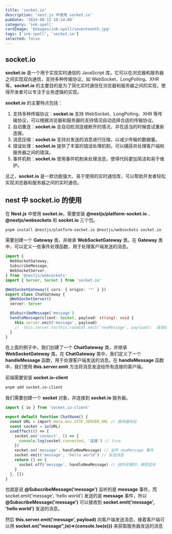 ```yaml
---
title: 'socket.io'
description: 'nest.js 中使用 socket.io'
pubDate: '2024-08-12 10:14:00'
category: 'ink-spell'
cardImage: '@images/ink-spell/seventeenth.jpg'
tags: ['ink-spell', 'socket.io']
selected: false
---
```


## socket.io

**socket.io** 是一个用于实现实时通信的 JavaScript 库。它可以在浏览器和服务器之间实现双向通信，支持多种传输协议，如 WebSocket、LongPolling、XHR 等。**socket.io** 的主要目的是为了简化实时通信在浏览器和服务器之间的实现，使得开发者可以专注于业务逻辑的实现。

**socket.io** 的主要特点包括：

1. 支持多种传输协议：**socket.io** 支持 WebSocket、LongPolling、XHR 等传输协议，可以根据浏览器和服务器的支持情况自动选择合适的传输协议。
2. 自动重连：**socket.io** 会自动检测连接断开的情况，并在适当的时候尝试重新连接。
3. 消息压缩：**socket.io** 支持对发送的消息进行压缩，以减少传输的数据量。
4. 错误处理：**socket.io** 提供了丰富的错误处理机制，可以捕获并处理客户端和服务器之间的错误。
5. 事件机制：**socket.io** 使用事件机制来处理消息，使得代码更加简洁和易于维护。

总之，**socket.io** 是一款功能强大、易于使用的实时通信库，可以帮助开发者轻松实现浏览器和服务器之间的实时通信。

## nest 中 socket.io 的使用

在 **Nest.js** 中使用 **socket.io**，需要安装 **@nestjs/platform-socket.io** 、 **@nestjs/websockets** 和 **socket.io** 三个包。

```bash
pnpm install @nestjs/platform-socket.io @nestjs/websockets socket.io
```

需要创建一个 **Gateway** 类，并继承 **WebSocketGateway** 类。在 **Gateway** 类中，可以定义一些事件处理函数，用于处理客户端发送的消息。

```typescript
import {
  WebSocketGateway,
  SubscribeMessage,
  WebSocketServer,
} from '@nestjs/websockets'
import { Server, Socket } from 'socket.io'

@WebSocketGateway({ cors: { origin: '*' } })
export class ChatGateway {
  @WebSocketServer()
  server: Server

  @SubscribeMessage('message')
  handleMessage(client: Socket, payload: string): void {
    this.server.emit('message', payload)
    //  this.server.to(this.roomId).emit('newMessage', payload);  发送给 this.roomId 这个房间号的客户端
  }
}
```

在上面的例子中，我们创建了一个 **ChatGateway** 类，并继承 **WebSocketGateway** 类。在 **ChatGateway** 类中，我们定义了一个 **handleMessage** 函数，用于处理客户端发送的消息。在 **handleMessage** 函数中，我们使用 **this.server.emit** 方法将消息发送给所有连接的客户端。

前端需要安装 **socket.io-client**

```bash
pnpm add socket.io-client
```

我们需要创建一个 **socket** 对象，并连接到 **socket.io** 服务器。

```typescript
import { io } from 'socket.io-client'

export default function ChatRoom() {
  const URL = import.meta.env.VITE_SERVER_URL // 服务器地址
  const socket = io(URL)
  useEffect(() => {
    socket.on('connect', () => {
      console.log(socket.connected, '连接') // true
    })
    socket.on('message', handleNewMessage) // 监听 newMessage 事件
    socket.emit('message', 'hello world') // 发送消息
    return () => {
      socket.off('message', handleNewMessage) // 组件卸载时，移除监听
    }
  }, [])
}
```

也就是说 **@SubscribeMessage('message')** 监听的是 **message** 事件，而 socket.emit('message', 'hello world') 发送的是 **message** 事件，所以 **@SubscribeMessage('message')** 可以接收到 **socket.emit('message', 'hello world')** 发送的消息。

然后 **this.server.emit('message', payload)** 向客户端发送消息，接着客户端可以用 **socket.on("message",(e)=>{console.loe(e)})** 来获取服务器发送的消息
